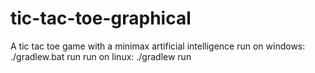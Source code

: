 # tic-tac-toe-graphical
A tic tac toe game with a minimax artificial intelligence
run on windows: ./gradlew.bat run
run on linux: ./gradlew run
